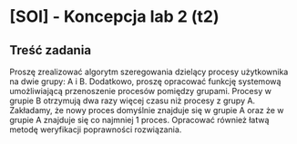 # [SOI] - Koncepcja lab 2 (t2)

## Treść zadania
Proszę zrealizować algorytm szeregowania dzielący procesy użytkownika na dwie grupy: A i B. Dodatkowo,
proszę opracować funkcję systemową umożliwiającą przenoszenie procesów pomiędzy grupami. Procesy w
grupie B otrzymują dwa razy więcej czasu niż procesy z grupy A.
Zakładamy, że nowy proces domyślnie znajduje się w grupie A oraz że w grupie A znajduje się co najmniej 1
proces. Opracować również łatwą metodę weryfikacji poprawności rozwiązania.
